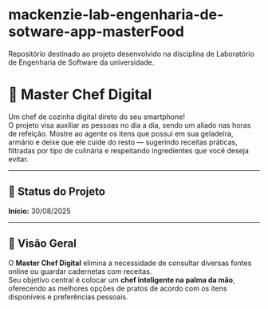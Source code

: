 # mackenzie-lab-engenharia-de-sotware-app-masterFood
Repositório destinado ao projeto desenvolvido na disciplina de Laboratório de Engenharia de Software da universidade.

# 🍳 Master Chef Digital  

Um chef de cozinha digital direto do seu smartphone!  
O projeto visa auxiliar as pessoas no dia a dia, sendo um aliado nas horas de refeição. Mostre ao agente os itens que possui em sua geladeira, armário e deixe que ele cuide do resto — sugerindo receitas práticas, filtradas por tipo de culinária e respeitando ingredientes que você deseja evitar.  

---

## 📅 Status do Projeto  
**Início:** 30/08/2025  

---

## 📝 Visão Geral  
O **Master Chef Digital** elimina a necessidade de consultar diversas fontes online ou guardar cadernetas com receitas.  
Seu objetivo central é colocar um **chef inteligente na palma da mão**, oferecendo as melhores opções de pratos de acordo com os itens disponíveis e preferências pessoais.  